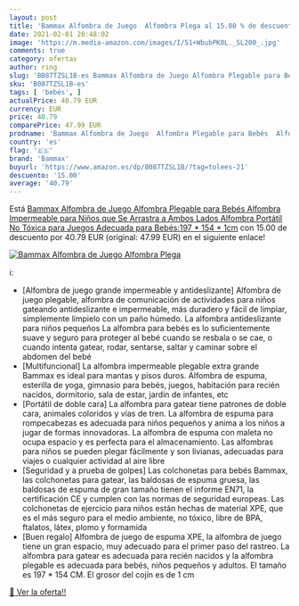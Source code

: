 ```yaml
---
layout: post
title: 'Bammax Alfombra de Juego  Alfombra Plega al 15.00 % de descuento'
date: 2021-02-01 20:48:02
image: 'https://m.media-amazon.com/images/I/51+WbubPK0L._SL200_.jpg'
comments: true
category: ofertas
author: ring
slug: 'B087TZSL1B-es Bammax Alfombra de Juego Alfombra Plegable para Bebés...'
sku: 'B087TZSL1B-es'
tags: [ 'bebés', ]
actualPrice: 40.79 EUR
currency: EUR
price: 40.79
comparePrice: 47.99 EUR
prodname: 'Bammax Alfombra de Juego  Alfombra Plegable para Bebés  Alfombra Impermeable para Niños que Se Arrastra a Ambos Lados  Alfombra Portátil No Tóxica para Juegos  Adecuada para Bebés:197 * 154 * 1cm'
country: 'es'
flag: '🇪🇸'
brand: 'Bammax'
buyurl: 'https://www.amazon.es/dp/B087TZSL1B/?tag=tolees-21'
descuento: '15.00'
average: '40.79'
---
```


Está [Bammax Alfombra de Juego  Alfombra Plegable para Bebés  Alfombra Impermeable para Niños que Se Arrastra a Ambos Lados  Alfombra Portátil No Tóxica para Juegos  Adecuada para Bebés:197 * 154 * 1cm](https://www.amazon.es/dp/B087TZSL1B/?tag=tolees-21) con 15.00 de descuento por 40.79 EUR (original: 47.99 EUR) en el siguiente enlace!

[![Bammax Alfombra de Juego  Alfombra Plega](https://m.media-amazon.com/images/I/51+WbubPK0L._SL200_.jpg)](https://www.amazon.es/dp/B087TZSL1B/?tag=tolees-21)

ℹ️:

- [Alfombra de juego grande impermeable y antideslizante] Alfombra de juego plegable, alfombra de comunicación de actividades para niños gateando antideslizante e impermeable, más duradero y fácil de limpiar, simplemente límpielo con un paño húmedo. La alfombra antideslizante para niños pequeños La alfombra para bebés es lo suficientemente suave y seguro para proteger al bebé cuando se resbala o se cae, o cuando intenta gatear, rodar, sentarse, saltar y caminar sobre el abdomen del bebé
- [Multifuncional] La alfombra impermeable plegable extra grande Bammax es ideal para mantas y pisos duros. Alfombra de espuma, esterilla de yoga, gimnasio para bebés, juegos, habitación para recién nacidos, dormitorio, sala de estar, jardín de infantes, etc
- [Portátil de doble cara] La alfombra para gatear tiene patrones de doble cara, animales coloridos y vías de tren. La alfombra de espuma para rompecabezas es adecuada para niños pequeños y anima a los niños a jugar de formas innovadoras. La alfombra de espuma con maleta no ocupa espacio y es perfecta para el almacenamiento. Las alfombras para niños se pueden plegar fácilmente y son livianas, adecuadas para viajes o cualquier actividad al aire libre
- [Seguridad y a prueba de golpes] Las colchonetas para bebés Bammax, las colchonetas para gatear, las baldosas de espuma gruesa, las baldosas de espuma de gran tamaño tienen el informe EN71, la certificación CE y cumplen con las normas de seguridad europeas. Las colchonetas de ejercicio para niños están hechas de material XPE, que es el más seguro para el medio ambiente, no tóxico, libre de BPA, ftalatos, látex, plomo y formamida
- [Buen regalo] Alfombra de juego de espuma XPE, la alfombra de juego tiene un gran espacio, muy adecuado para el primer paso del rastreo. La alfombra para gatear es adecuada para recién nacidos y la alfombra plegable es adecuada para bebés, niños pequeños y adultos. El tamaño es 197 * 154 CM. El grosor del cojín es de 1 cm

[🛒 Ver la oferta!!](https://www.amazon.es/dp/B087TZSL1B/?tag=tolees-21)
